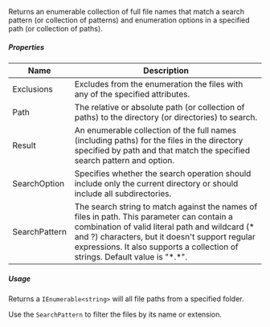 Returns an enumerable collection of full file names that match a search pattern (or collection of patterns) and enumeration options in a specified path (or collection of paths).

<div class="files-sprite enumerate-files"></div>

##### Properties

|Name         |Description                                                                                                                                                                                                                                                                   |
|-------------|------------------------------------------------------------------------------------------------------------------------------------------------------------------------------------------------------------------------------------------------------------------------------|
|Exclusions   |Excludes from the enumeration the files with any of the specified attributes.                                                                                                                                                                                                 |
|Path         |The relative or absolute path (or collection of paths) to the directory (or directories) to search.                                                                                                                                                                           |
|Result       |An enumerable collection of the full names (including paths) for the files in the directory specified by path and that match the specified search pattern and option.                                                                                                         |
|SearchOption |Specifies whether the search operation should include only the current directory or should include all subdirectories.                                                                                                                                                        |
|SearchPattern|The search string to match against the names of files in path. This parameter can contain a combination of valid literal path and wildcard (\* and ?) characters, but it doesn't support regular expressions. It also supports a collection of strings. Default value is "\*.\*".|


##### Usage

Returns a `IEnumerable<string>` will all file paths from a specified folder.

Use the `SearchPattern` to filter the files by its name or extension.
